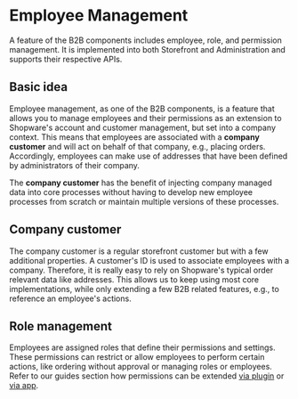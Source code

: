 # Employee Management

A feature of the B2B components includes employee, role, and permission management. It is implemented into both Storefront and Administration and supports their respective APIs.

## Basic idea

Employee management, as one of the B2B components, is a feature that allows you to manage employees and their permissions as an extension to Shopware's account and customer management, but set into a company context. This means that employees are associated with a **company customer** and will act on behalf of that company, e.g., placing orders. Accordingly, employees can make use of addresses that have been defined by administrators of their company.

The **company customer** has the benefit of injecting company managed data into core processes without having to develop new employee processes from scratch or maintain multiple versions of these processes.

## Company customer

The company customer is a regular storefront customer but with a few additional properties. A customer's ID is used to associate employees with a company. Therefore, it is really easy to rely on Shopware's typical order relevant data like addresses. This allows us to keep using most core implementations, while only extending a few B2B related features, e.g., to reference an employee's actions.

## Role management

Employees are assigned roles that define their permissions and settings. These permissions can restrict or allow employees to perform certain actions, like ordering without approval or managing roles or employees. Refer to our guides section how permissions can be extended [via plugin](../employee-management/guides/creating-own-permissions-via-app.md) or [via app](../employee-management/guides/creating-own-permissions-via-plugin.md).
